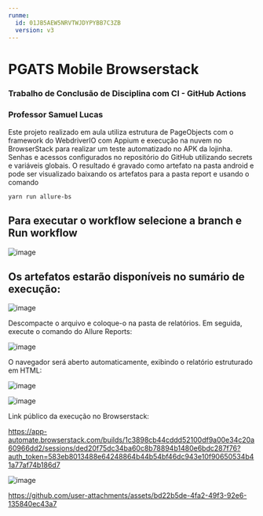 ```yaml
---
runme:
  id: 01JB5AEW5NRVTWJDYPYBB7C3ZB
  version: v3
---
```


# PGATS Mobile Browserstack

### Trabalho de Conclusão de Disciplina com CI - GitHub Actions

### Professor Samuel Lucas

Este projeto realizado em aula utiliza estrutura de PageObjects com o framework do WebdriverIO com Appium e execução na nuvem no BrowserStack para realizar um teste automatizado no APK da lojinha.  
Senhas e acessos configurados no repositório do GitHub utilizando secrets e variáveis globais.
O resultado é gravado como artefato na pasta android e pode ser visualizado baixando os artefatos para a pasta report e usando o comando

`yarn run allure-bs`

## Para executar o workflow selecione a branch e **Run workflow**

![image](https://github.com/user-attachments/assets/b6e05282-ef63-42ba-964c-999dba73f922)

## Os artefatos estarão disponíveis no sumário de execução:

![image](https://github.com/user-attachments/assets/ba8752ed-f6df-4274-ba93-4e257c183d55)

Descompacte o arquivo e coloque-o na pasta de relatórios. Em seguida, execute o comando do Allure Reports:

![image](https://github.com/user-attachments/assets/8182c828-8671-461b-b7db-dad688c8ac14)

O navegador será aberto automaticamente, exibindo o relatório estruturado em HTML:

![image](https://github.com/user-attachments/assets/8cbe6675-2e35-4c5e-846d-033062b04f20)

![image](https://github.com/user-attachments/assets/e0f3ad53-24e2-41a8-9bbd-1861b37246bc)

Link público da execução no Browserstack:

https://app-automate.browserstack.com/builds/1c3898cb44cddd52100df9a00e34c20a60966dd2/sessions/ded20f75dc34ba60c8b78894b1480e6bdc287f76?auth_token=583eb8013488e64248864b44b54bf46dc943e10f90650534b41a77af74b186d7

![image](https://github.com/user-attachments/assets/5a4c99c8-a009-413c-9b4a-798346a29cd6)

https://github.com/user-attachments/assets/bd22b5de-4fa2-49f3-92e6-135840ec43a7
